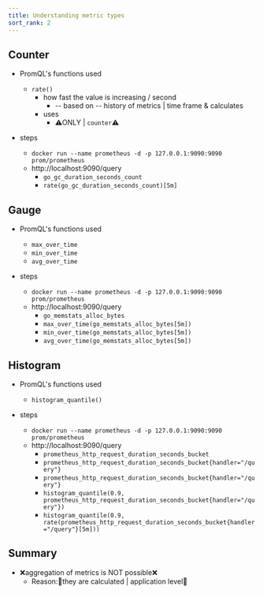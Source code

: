 ```yaml
---
title: Understanding metric types
sort_rank: 2
---
```


## Counter

* PromQL's functions used
  * `rate()`
    * how fast the value is increasing / second
      * -- based on -- history of metrics | time frame & calculates 
    * uses
      * ⚠️ONLY | `counter`⚠️

* steps
    * `docker run --name prometheus -d -p 127.0.0.1:9090:9090 prom/prometheus`
    * http://localhost:9090/query
        * `go_gc_duration_seconds_count`
        * `rate(go_gc_duration_seconds_count)[5m]`

## Gauge

* PromQL's functions used
    * `max_over_time`
    * `min_over_time`
    * `avg_over_time`

* steps
  * `docker run --name prometheus -d -p 127.0.0.1:9090:9090 prom/prometheus`
  * http://localhost:9090/query
    * `go_memstats_alloc_bytes`
    * `max_over_time(go_memstats_alloc_bytes[5m])`
    * `min_over_time(go_memstats_alloc_bytes[5m])`
    * `avg_over_time(go_memstats_alloc_bytes[5m])`

## Histogram

* PromQL's functions used
  * `histogram_quantile()` 

* steps
  * `docker run --name prometheus -d -p 127.0.0.1:9090:9090 prom/prometheus`
  * http://localhost:9090/query
    * `prometheus_http_request_duration_seconds_bucket`
    * `prometheus_http_request_duration_seconds_bucket{handler="/query"}`
    * `prometheus_http_request_duration_seconds_bucket{handler="/query"}`
    * `histogram_quantile(0.9, prometheus_http_request_duration_seconds_bucket{handler="/query"})`
    * `histogram_quantile(0.9, rate(prometheus_http_request_duration_seconds_bucket{handler="/query"}[5m]))`

## Summary

* ❌aggregation of metrics is NOT possible❌ 
  * Reason:🧠they are calculated | application level🧠
